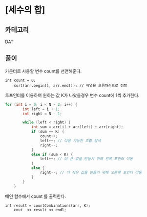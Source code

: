 # [세수의 합]

## 카테고리

DAT

## 풀이

카운터로 사용할 변수 count를 선언해준다.
```
int count = 0;
    sort(arr.begin(), arr.end()); // 배열을 오름차순으로 정렬
```


투포인터를 이용하여 원하는 값 K가 나왔을경우 변수 count에 1씩 추가한다.

```cpp
for (int i = 0; i < N - 2; i++) {
        int left = i + 1;
        int right = N - 1;

        while (left < right) {
            int sum = arr[i] + arr[left] + arr[right];
            if (sum == K) {
                count++;
                left++; // 다음 가능한 조합 탐색
                right--;
            }
            else if (sum < K) {
                left++; // 더 큰 값을 만들기 위해 왼쪽 포인터 이동
            }
            else {
                right--; // 더 작은 값을 만들기 위해 오른쪽 포인터 이동
            }
        }
    }
```


메인 함수에서 count 를 출력한다.

```
int result = countCombinations(arr, K);
    cout  << result << endl;
```